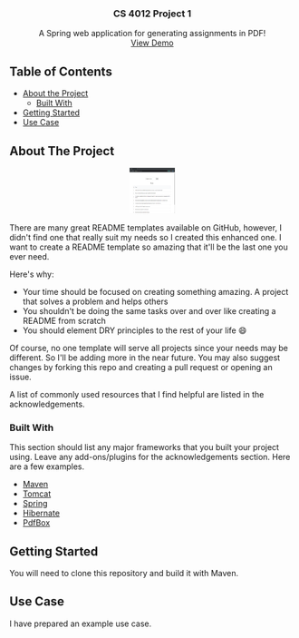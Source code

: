 <p align="center">
  <h3 align="center">CS 4012 Project 1</h3>
  
  <p align="center">
    A Spring web application for generating assignments in PDF!
    <br />
    <a href="https://reporter.jaredible.net">View Demo</a>
  </p>
</p>

## Table of Contents

* [About the Project](#about-the-project)
  * [Built With](#built-with)
* [Getting Started](#getting-started)
* [Use Case](#use-case)

## About The Project

<p align="center">
  <a href="https://github.com/jaredible/CS4012-Project-1/blob/master/images/image0.PNG">
    <img src="https://github.com/jaredible/CS4012-Project-1/blob/master/images/image0.PNG" alt="Reporter" width="80" height="80">
  </a>
</p>

There are many great README templates available on GitHub, however, I didn't find one that really suit my needs so I created this enhanced one. I want to create a README template so amazing that it'll be the last one you ever need.

Here's why:
* Your time should be focused on creating something amazing. A project that solves a problem and helps others
* You shouldn't be doing the same tasks over and over like creating a README from scratch
* You should element DRY principles to the rest of your life :smile:

Of course, no one template will serve all projects since your needs may be different. So I'll be adding more in the near future. You may also suggest changes by forking this repo and creating a pull request or opening an issue.

A list of commonly used resources that I find helpful are listed in the acknowledgements.

### Built With
This section should list any major frameworks that you built your project using. Leave any add-ons/plugins for the acknowledgements section. Here are a few examples.
* [Maven](https://maven.apache.org/)
* [Tomcat](http://tomcat.apache.org/)
* [Spring](https://spring.io/)
* [Hibernate](https://hibernate.org/)
* [PdfBox](https://pdfbox.apache.org/)

## Getting Started

You will need to clone this repository and build it with Maven.

## Use Case

I have prepared an example use case.

